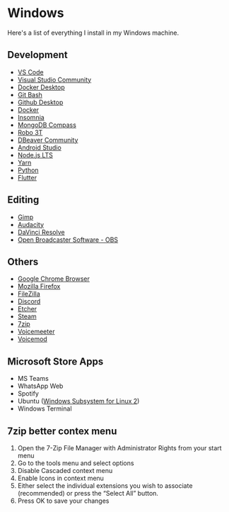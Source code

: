# Windows

Here's a list of everything I install in my Windows machine.

## Development 

- [VS Code](https://code.visualstudio.com/Download)
- [Visual Studio Community](https://visualstudio.microsoft.com/pt-br/vs/community/)
- [Docker Desktop](https://hub.docker.com/editions/community/docker-ce-desktop-windows)
- [Git Bash](https://git-scm.com/downloads)
- [Github Desktop](https://desktop.github.com/)
- [Docker](https://docs.docker.com/install/)
- [Insomnia](https://insomnia.rest/download/)
- [MongoDB Compass](https://www.mongodb.com/try/download/compass)
- [Robo 3T](https://robomongo.org/download)
- [DBeaver Community](https://dbeaver.io/download/)
- [Android Studio](https://developer.android.com/studio)
- [Node.js LTS](https://nodejs.org/en/download/)
- [Yarn](https://classic.yarnpkg.com/en/docs/install/#windows-stable)
- [Python](https://www.python.org/downloads/)
- [Flutter](https://flutter.dev/docs/get-started/install/windows)
<!--
- [Postman](https://www.getpostman.com/downloads/)
- [Anaconda](https://www.anaconda.com/distribution/)
-->

## Editing

- [Gimp](https://gimp.org/downloads/)
- [Audacity](https://audacityteam.org/download/)
- [DaVinci Resolve](https://www.blackmagicdesign.com/products/davinciresolve/)
- [Open Broadcaster Software - OBS](https://obsproject.com/pt-br/download)
<!--
- [Jaspersoft Studio](https://community.jaspersoft.com/project/jaspersoft-studio)
-->

## Others

- [Google Chrome Browser](https://google.com/intl/en/chrome/)
- [Mozilla Firefox](https://www.mozilla.org/firefox/new/)
- [FileZilla](https://filezilla-project.org/)
- [Discord](https://discordapp.com/download)
- [Etcher](https://www.balena.io/etcher/)
- [Steam](https://store.steampowered.com/about/)
- [7zip](https://7-zip.org)
- [Voicemeeter](https://vb-audio.com/Voicemeeter/)
- [Voicemod](https://www.voicemod.net/)
<!--
 - [Mozilla Thunderbird ](https://www.thunderbird.net/pt-BR/)
-->

## Microsoft Store Apps

- MS Teams
- WhatsApp Web
- Spotify
- Ubuntu ([Windows Subsystem for Linux 2](https://docs.microsoft.com/pt-br/windows/wsl/wsl2-kernel))
- Windows Terminal

## 7zip better contex menu

1. Open the 7-Zip File Manager with Administrator Rights from your start menu
2. Go to the tools menu and select options
3. Disable Cascaded context menu
4. Enable Icons in context menu
5. Either select the individual extensions you wish to associate (recommended) or press the “Select All” button.
6. Press OK to save your changes
